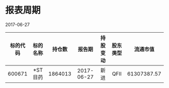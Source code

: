 # 报表周期 

2017-06-27

| 标的代码 | 标的名称 | 持仓数 | 报告期 | 持股变动 | 股东类型 | 流通市值 |
|:--:|:--:|:--:|:--:|:--:|:--:|:--:|
|600671|*ST目药|1864013|2017-06-27|新进|QFII|61307387.57|